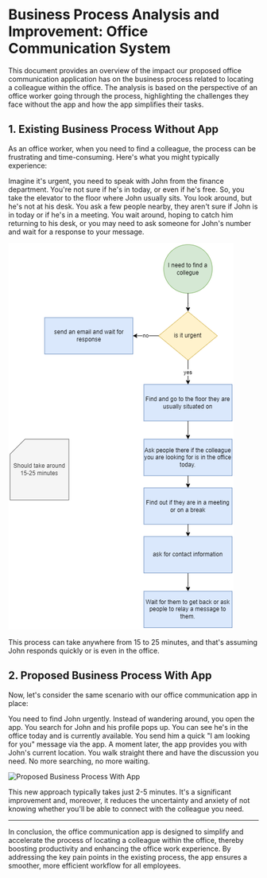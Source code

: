 # Business Process Analysis and Improvement: Office Communication System 

This document provides an overview of the impact our proposed office communication application has on the business process related to locating a colleague within the office. The analysis is based on the perspective of an office worker going through the process, highlighting the challenges they face without the app and how the app simplifies their tasks.

## 1. Existing Business Process Without App 

As an office worker, when you need to find a colleague, the process can be frustrating and time-consuming. Here's what you might typically experience:

Imagine it's urgent, you need to speak with John from the finance department. You're not sure if he's in today, or even if he's free. So, you take the elevator to the floor where John usually sits. You look around, but he's not at his desk. You ask a few people nearby, they aren't sure if John is in today or if he's in a meeting. You wait around, hoping to catch him returning to his desk, or you may need to ask someone for John's number and wait for a response to your message.

![Existing Business Process Without App](../images/WithoutTrackIO.drawio.png)

This process can take anywhere from 15 to 25 minutes, and that's assuming John responds quickly or is even in the office. 

## 2. Proposed Business Process With App 

Now, let's consider the same scenario with our office communication app in place:

You need to find John urgently. Instead of wandering around, you open the app. You search for John and his profile pops up. You can see he's in the office today and is currently available. You send him a quick "I am looking for you" message via the app. A moment later, the app provides you with John's current location. You walk straight there and have the discussion you need. No more searching, no more waiting.

![Proposed Business Process With App](../images/WithTrackIO.drawio.png)

This new approach typically takes just 2-5 minutes. It's a significant improvement and, moreover, it reduces the uncertainty and anxiety of not knowing whether you'll be able to connect with the colleague you need.

---

In conclusion, the office communication app is designed to simplify and accelerate the process of locating a colleague within the office, thereby boosting productivity and enhancing the office work experience. By addressing the key pain points in the existing process, the app ensures a smoother, more efficient workflow for all employees.
